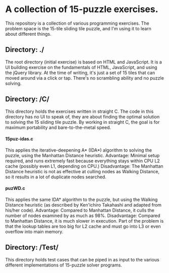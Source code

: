 
A collection of 15-puzzle exercises.
======

This repository is a collection of various programming exercises. The problem space is the 15-tile sliding tile puzzle, and I'm using it to learn about different things.

## Directory: ./

The root directory (initial exercise) is based on HTML and JavaScript. It is a UI building exercise on the fundamentals of HTML, JavaScript, and using the jQuery library. At the time of writing, it's just a set of 15 tiles that can moved around via a click or tap. There's no scrambling ability and no puzzle solving.

## Directory: /C/

This directory holds the exercises written in straight C. The code in this directory has no UI to speak of, they are about finding the optimal solution to solving the 15 sliding tile puzzle. By working in straight C, the goal is for maximum portability and bare-to-the-metal speed. 

#### 15puz-idas.c
This applies the iterative-deepening A* (IDA*) algorithm to solving the puzzle, using the Manhattan Distance heuristic. Advantage: Minimal setup required, and runs extremely fast because everything stays within CPU L2 cache (possibly even L1, depending on CPU.) Disadvantage: The Manhattan Distance heuristic is not as effective at culling nodes as Walking Distance, so it results in a lot of duplicate nodes searched.

#### puzWD.c

This applies the same IDA* algorithm to the puzzle, but using the Walking Distance heuristic (as described by Ken'ichiro Takahashi and adapted from his/her code). Advantage: Compared to Manhattan Distance, it culls the number of nodes examined by as much as 98%. Disadvantage: Compared to Manhattan Distance, it is much slower in execution. Part of the problem is that the lookup tables are too big for L2 cache and must go into L3 or even overflow into main memory.

## Directory: /Test/

This directory holds test cases that can be piped in as input to the various different implementations of 15-puzzle solver programs.
